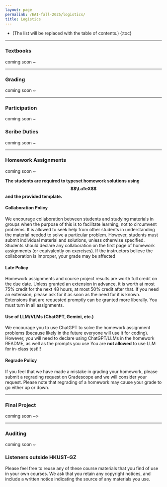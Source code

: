 ```yaml
---
layout: page
permalink: /EAI-fall-2025/logistics/
title: Logistics
---
```


* (The list will be replaced with the table of contents.)
{:toc}

***

### Textbooks

coming soon ~

***

### Grading
coming soon ~

***

### Participation
coming soon ~

### Scribe Duties
coming soon ~

***

### Homework Assignments
coming soon ~

**The students are required to typeset homework solutions using $$\LaTeX$$ and the provided template.**

#### Collaboration Policy

We encourage collaboration between students and studying materials in groups when the purpose of
this is to facilitate learning, not to circumvent problems. It is allowed to seek help from other students
in understanding the material needed to solve a particular problem. However, students must submit
individual material and solutions, unless otherwise specified. Students should declare any
collaboration on the first page of homework assignments (or equivalently on exercises). If the
instructors believe the collaboration is improper, your grade may be affected

#### Late Policy

Homework assignments and course project results are worth full credit on the due date. Unless granted an 
extension in advance, it is worth at most 75% credit for the next 48 hours, at most 50% credit after that. If 
you need an extension, please ask for it as soon as the need for it is known. Extensions that are requested 
promptly can be granted more liberally. You must turn in all assignments.

#### Use of LLM/VLMs (ChatGPT, Gemini, etc.)
We encourage you to use ChatGPT to solve the homework assignment problems (because likely in
the future everyone will use it for coding). However, you will need to declare using ChatGPT/LLMs in
the homework README, as well as the prompts you use
You are **not allowed** to use LLM for in-class test!!!

#### Regrade Policy

If you feel that we have made a mistake in grading your homework, please submit a regrading request on Gradescope and we will consider your request.
Please note that regrading of a homework may cause your grade to go either up or down.

***

### Final Project
coming soon ~>

***

### Auditing
coming soon ~

### Listeners outside HKUST-GZ

Please feel free to reuse any of these course materials that you find of use in your own courses.
We ask that you retain any copyright notices, and include a written notice indicating the source of any materials you use.
